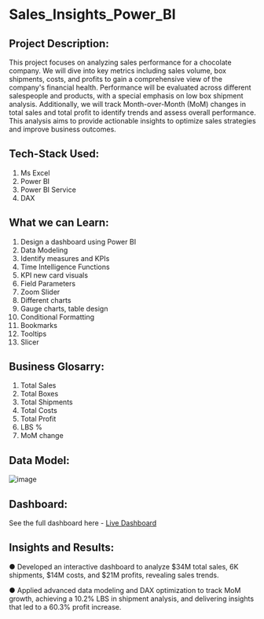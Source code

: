 # Sales_Insights_Power_BI

Project Description:
------------------------
This project focuses on analyzing sales performance for a chocolate company. We will dive into key metrics including sales volume, box shipments, costs, and profits to gain a comprehensive view of the company's financial health. Performance will be evaluated across different salespeople and products, with a special emphasis on low box shipment analysis. Additionally, we will track Month-over-Month (MoM) changes in total sales and total profit to identify trends and assess overall performance. This analysis aims to provide actionable insights to optimize sales strategies and improve business outcomes.

Tech-Stack Used:
------------------------
1. Ms Excel
2. Power BI
3. Power BI Service
4. DAX

What we can Learn:
-----------------------
1. Design a dashboard using Power BI
2. Data Modeling
3. Identify measures and KPIs
4. Time Intelligence Functions
5. KPI new card visuals
6. Field Parameters
7. Zoom Slider
8. Different charts
9. Gauge charts, table design
10. Conditional Formatting
11. Bookmarks
12. Tooltips
13. Slicer

Business Glosarry:
-----------------------
1. Total Sales
2. Total Boxes
3. Total Shipments
4. Total Costs
5. Total Profit
6. LBS %
7. MoM change

Data Model:
----------------------
![image](https://github.com/user-attachments/assets/e2b76f62-9977-4ae1-86c7-445094a7def9)

Dashboard:
--------------------
See the full dashboard here - [Live Dashboard](https://app.powerbi.com/view?r=eyJrIjoiNTk1Nzk2YWItZDVlYy00MTQ1LTljOWQtN2FlZjUyZTZhMWUwIiwidCI6ImM2ZTU0OWIzLTVmNDUtNDAzMi1hYWU5LWQ0MjQ0ZGM1YjJjNCJ9)

Insights and Results:
-------------------------
●	Developed an interactive dashboard to analyze $34M total sales, 6K shipments, $14M costs, and $21M profits, revealing sales trends. 

●	Applied advanced data modeling and DAX optimization to track MoM growth, achieving a 10.2% LBS in shipment analysis, and delivering insights that led to a 60.3% profit increase.
